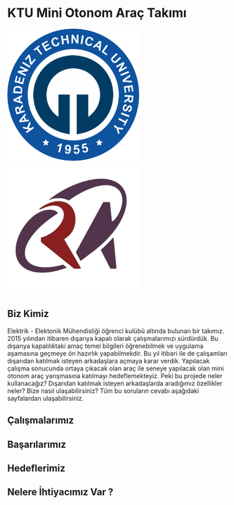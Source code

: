 
<h1>KTU Mini Otonom Araç Takımı</h1>

<img src="imgs/KTU.png" width="300px" height="300px">
<img src="imgs/RAS.png" width="300px" height="300px">

<h2>Biz Kimiz</h2>

<p>Elektrik - Elektonik Mühendisliği öğrenci kulübü altında bulunan bir takımız. 2015 yılından itibaren dışarıya kapalı olarak çalışmalarımızı sürdürdük. Bu dışarıya kapalılıktaki amaç temel bilgileri öğrenebilmek ve uygulama aşamasına geçmeye ön hazırlık yapabilmekdir. Bu yıl itibari ile de çalışamları dışarıdan katılmak isteyen arkadaşlara açmaya karar verdik. Yapılacak çalışma sonucunda ortaya çıkacak olan araç ile seneye yapılacak olan mini otonom araç yarışmasına katılmayı hedeflemekteyiz. Peki bu projede neler kullanacağız? Dışarıdan katılmak isteyen arkadaşlarda aradığımız özellikler neler? Bize nasıl ulaşabilirsiniz? Tüm bu soruların cevabı aşağıdaki sayfalardan ulaşabilirsiniz.</p>

<h2>Çalışmalarımız</h2>

<h2>Başarılarımız</h2>

<h2>Hedeflerimiz</h2>

<h2>Nelere İhtiyacımız Var ?</h2>